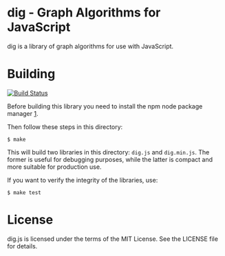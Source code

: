 dig - Graph Algorithms for JavaScript
=====================================

dig is a library of graph algorithms for use with JavaScript.

Building
========

[![Build Status](https://secure.travis-ci.org/cpettitt/dig.js.png)](http://travis-ci.org/cpettitt/dig.js)

Before building this library you need to install the npm node package manager
[1].

Then follow these steps in this directory:

    $ make

This will build two libraries in this directory: `dig.js` and `dig.min.js`. The
former is useful for debugging purposes, while the latter is compact and more
suitable for production use.

If you want to verify the integrity of the libraries, use:

    $ make test


[1]: http://npmjs.org/

License
=======

dig.js is licensed under the terms of the MIT License. See the LICENSE file
for details.
